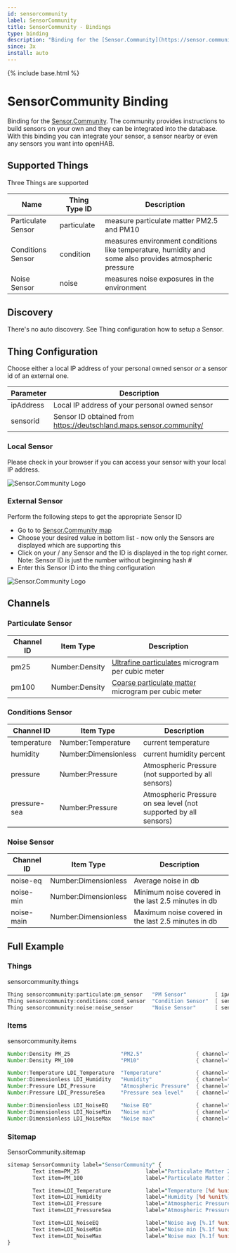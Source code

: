 ```yaml
---
id: sensorcommunity
label: SensorCommunity
title: SensorCommunity - Bindings
type: binding
description: "Binding for the [Sensor.Community](https://sensor.community/)."
since: 3x
install: auto
---
```


<!-- Attention authors: Do not edit directly. Please add your changes to the appropriate source repository -->

{% include base.html %}

# SensorCommunity Binding

Binding for the [Sensor.Community](https://sensor.community/).
The community provides instructions to build sensors on your own and they can be integrated into the database.
With this binding you can integrate your sensor, a sensor nearby or even any sensors you want into openHAB.

## Supported Things

Three Things are supported

| Name               | Thing Type ID | Description                                                                                            |
|--------------------|---------------|--------------------------------------------------------------------------------------------------------|
| Particulate Sensor | particulate   | measure particulate matter PM2.5 and PM10                                                              |
| Conditions Sensor  | condition     | measures environment conditions like temperature, humidity and some also provides atmospheric pressure |
| Noise Sensor       | noise         | measures noise exposures in the environment                                                            |

## Discovery

There's no auto discovery. See Thing configuration how to setup a Sensor.

## Thing Configuration

Choose either a local IP address of your personal owned sensor _or_ a sensor id of an external one.

| Parameter       | Description                                                          |
|-----------------|----------------------------------------------------------------------|
| ipAddress       | Local IP address of your personal owned sensor                       |
| sensorid        | Sensor ID obtained from <https://deutschland.maps.sensor.community/>   |

### Local Sensor

Please check in your browser if you can access your sensor with your local IP address.

![Sensor.Community Logo](doc/local-sensor.png)

### External Sensor

Perform the following steps to get the appropriate Sensor ID

- Go to to [Sensor.Community map](https://deutschland.maps.sensor.community/)
- Choose your desired value in bottom list - now only the Sensors are displayed which are supporting this
- Click on your / any Sensor and the ID is displayed in the top right corner. Note: Sensor ID is just the number without beginning hash #
- Enter this Sensor ID into the thing configuration

![Sensor.Community Logo](doc/SensorCommunity-Map.png)

## Channels

### Particulate Sensor

| Channel ID           | Item Type            | Description                              |
|----------------------|----------------------|------------------------------------------|
| pm25                 | Number:Density       | [Ultrafine particulates](https://en.wikipedia.org/wiki/Particulates#Size,_shape_and_solubility_matter) microgram per cubic meter |
| pm100                | Number:Density       | [Coarse particulate matter](https://en.wikipedia.org/wiki/Particulates#Size,_shape_and_solubility_matter) microgram per cubic meter  |

### Conditions Sensor

| Channel ID           | Item Type            | Description                              |
|----------------------|----------------------|------------------------------------------|
| temperature          | Number:Temperature   | current temperature                      |
| humidity             | Number:Dimensionless | current humidity percent                 |
| pressure             | Number:Pressure      | Atmospheric Pressure (not supported by all sensors) |
| pressure-sea         | Number:Pressure      | Atmospheric Pressure on sea level (not supported by all sensors)  |

### Noise Sensor

| Channel ID           | Item Type            | Description                                          |
|----------------------|----------------------|------------------------------------------------------|
| noise-eq             | Number:Dimensionless | Average noise in db                                  |
| noise-min            | Number:Dimensionless | Minimum noise covered in the last 2.5 minutes in db  |
| noise-main           | Number:Dimensionless | Maximum noise covered in the last 2.5 minutes in db  |

## Full Example

### Things

sensorcommunity.things

```java
Thing sensorcommunity:particulate:pm_sensor   "PM Sensor"         [ ipAddress=192.168.178.50 ]
Thing sensorcommunity:conditions:cond_sensor  "Condition Sensor"  [ sensorid=28843 ]
Thing sensorcommunity:noise:noise_sensor      "Noise Sensor"      [ sensorid=39745 ]
```

### Items

sensorcommunity.items

```java
Number:Density PM_25                "PM2.5"                 { channel="sensorcommunity:particulate:pm_sensor:pm25" }
Number:Density PM_100               "PM10"                  { channel="sensorcommunity:particulate:pm_sensor:pm100" }

Number:Temperature LDI_Temperature  "Temperature"           { channel="sensorcommunity:conditions:cond_sensor:temperature" }
Number:Dimensionless LDI_Humidity   "Humidity"              { channel="sensorcommunity:conditions:cond_sensor:humidity" }
Number:Pressure LDI_Pressure        "Atmospheric Pressure"  { channel="sensorcommunity:conditions:cond_sensor:pressure" }
Number:Pressure LDI_PressureSea     "Pressure sea level"    { channel="sensorcommunity:conditions:cond_sensor:pressure-sea" }

Number:Dimensionless LDI_NoiseEQ    "Noise EQ"              { channel="sensorcommunity:noise:noise_sensor:noise-eq" }
Number:Dimensionless LDI_NoiseMin   "Noise min"             { channel="sensorcommunity:noise:noise_sensor:noise-min" }
Number:Dimensionless LDI_NoiseMax   "Noise max"             { channel="sensorcommunity:noise:noise_sensor:noise-max" }
```

### Sitemap

SensorCommunity.sitemap

```perl
sitemap SensorCommunity label="SensorCommunity" {
        Text item=PM_25                     label="Particulate Matter 2.5 [%.1f %unit%]"
        Text item=PM_100                    label="Particulate Matter 10 [%.1f %unit%]"

        Text item=LDI_Temperature           label="Temperature [%d %unit%]"
        Text item=LDI_Humidity              label="Humidity [%d %unit%]"
        Text item=LDI_Pressure              label="Atmospheric Pressure [%d %unit%]"
        Text item=LDI_PressureSea           label="Atmospheric Pressure sea [%d %unit%]"

        Text item=LDI_NoiseEQ               label="Noise avg [%.1f %unit%]"
        Text item=LDI_NoiseMin              label="Noise min [%.1f %unit%]"
        Text item=LDI_NoiseMax              label="Noise max [%.1f %unit%]"
}
```
